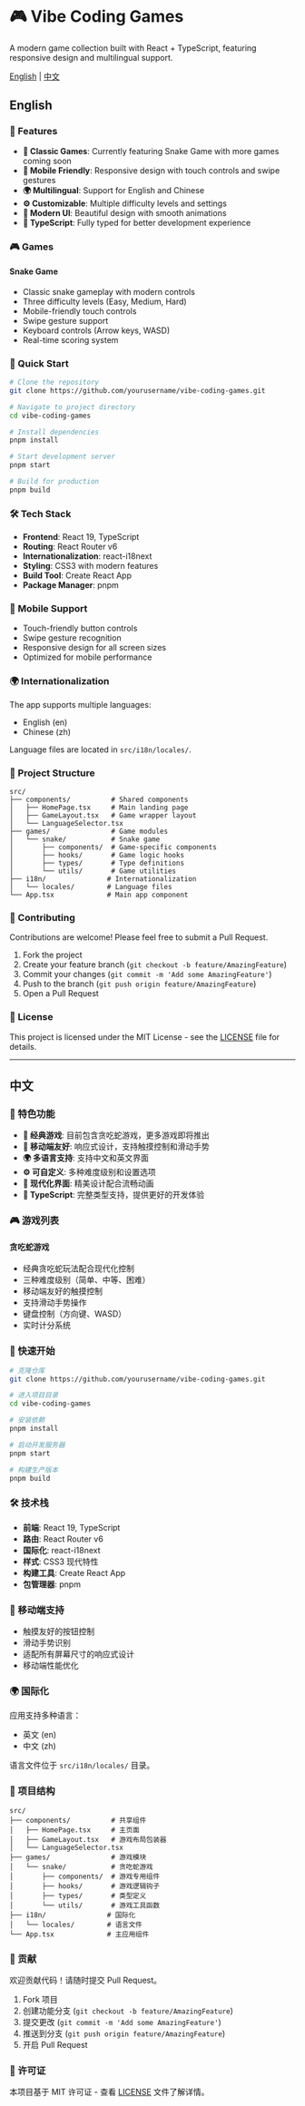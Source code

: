 # 🎮 Vibe Coding Games

A modern game collection built with React + TypeScript, featuring responsive design and multilingual support.

[English](#english) | [中文](#中文)

## English

### 🌟 Features

- **🎯 Classic Games**: Currently featuring Snake Game with more games coming soon
- **📱 Mobile Friendly**: Responsive design with touch controls and swipe gestures
- **🌍 Multilingual**: Support for English and Chinese
- **⚙️ Customizable**: Multiple difficulty levels and settings
- **🎨 Modern UI**: Beautiful design with smooth animations
- **🔧 TypeScript**: Fully typed for better development experience

### 🎮 Games

#### Snake Game
- Classic snake gameplay with modern controls
- Three difficulty levels (Easy, Medium, Hard)
- Mobile-friendly touch controls
- Swipe gesture support
- Keyboard controls (Arrow keys, WASD)
- Real-time scoring system

### 🚀 Quick Start

```bash
# Clone the repository
git clone https://github.com/yourusername/vibe-coding-games.git

# Navigate to project directory
cd vibe-coding-games

# Install dependencies
pnpm install

# Start development server
pnpm start

# Build for production
pnpm build
```

### 🛠️ Tech Stack

- **Frontend**: React 19, TypeScript
- **Routing**: React Router v6
- **Internationalization**: react-i18next
- **Styling**: CSS3 with modern features
- **Build Tool**: Create React App
- **Package Manager**: pnpm

### 📱 Mobile Support

- Touch-friendly button controls
- Swipe gesture recognition
- Responsive design for all screen sizes
- Optimized for mobile performance

### 🌍 Internationalization

The app supports multiple languages:
- English (en)
- Chinese (zh)

Language files are located in `src/i18n/locales/`.

### 🎯 Project Structure

```
src/
├── components/          # Shared components
│   ├── HomePage.tsx     # Main landing page
│   ├── GameLayout.tsx   # Game wrapper layout
│   └── LanguageSelector.tsx
├── games/               # Game modules
│   └── snake/           # Snake game
│       ├── components/  # Game-specific components
│       ├── hooks/       # Game logic hooks
│       ├── types/       # Type definitions
│       └── utils/       # Game utilities
├── i18n/               # Internationalization
│   └── locales/        # Language files
└── App.tsx             # Main app component
```

### 🤝 Contributing

Contributions are welcome! Please feel free to submit a Pull Request.

1. Fork the project
2. Create your feature branch (`git checkout -b feature/AmazingFeature`)
3. Commit your changes (`git commit -m 'Add some AmazingFeature'`)
4. Push to the branch (`git push origin feature/AmazingFeature`)
5. Open a Pull Request

### 📄 License

This project is licensed under the MIT License - see the [LICENSE](LICENSE) file for details.

---

## 中文

### 🌟 特色功能

- **🎯 经典游戏**: 目前包含贪吃蛇游戏，更多游戏即将推出
- **📱 移动端友好**: 响应式设计，支持触摸控制和滑动手势
- **🌍 多语言支持**: 支持中文和英文界面
- **⚙️ 可自定义**: 多种难度级别和设置选项
- **🎨 现代化界面**: 精美设计配合流畅动画
- **🔧 TypeScript**: 完整类型支持，提供更好的开发体验

### 🎮 游戏列表

#### 贪吃蛇游戏
- 经典贪吃蛇玩法配合现代化控制
- 三种难度级别（简单、中等、困难）
- 移动端友好的触摸控制
- 支持滑动手势操作
- 键盘控制（方向键、WASD）
- 实时计分系统

### 🚀 快速开始

```bash
# 克隆仓库
git clone https://github.com/yourusername/vibe-coding-games.git

# 进入项目目录
cd vibe-coding-games

# 安装依赖
pnpm install

# 启动开发服务器
pnpm start

# 构建生产版本
pnpm build
```

### 🛠️ 技术栈

- **前端**: React 19, TypeScript
- **路由**: React Router v6
- **国际化**: react-i18next
- **样式**: CSS3 现代特性
- **构建工具**: Create React App
- **包管理器**: pnpm

### 📱 移动端支持

- 触摸友好的按钮控制
- 滑动手势识别
- 适配所有屏幕尺寸的响应式设计
- 移动端性能优化

### 🌍 国际化

应用支持多种语言：
- 英文 (en)
- 中文 (zh)

语言文件位于 `src/i18n/locales/` 目录。

### 🎯 项目结构

```
src/
├── components/          # 共享组件
│   ├── HomePage.tsx     # 主页面
│   ├── GameLayout.tsx   # 游戏布局包装器
│   └── LanguageSelector.tsx
├── games/               # 游戏模块
│   └── snake/           # 贪吃蛇游戏
│       ├── components/  # 游戏专用组件
│       ├── hooks/       # 游戏逻辑钩子
│       ├── types/       # 类型定义
│       └── utils/       # 游戏工具函数
├── i18n/               # 国际化
│   └── locales/        # 语言文件
└── App.tsx             # 主应用组件
```

### 🤝 贡献

欢迎贡献代码！请随时提交 Pull Request。

1. Fork 项目
2. 创建功能分支 (`git checkout -b feature/AmazingFeature`)
3. 提交更改 (`git commit -m 'Add some AmazingFeature'`)
4. 推送到分支 (`git push origin feature/AmazingFeature`)
5. 开启 Pull Request

### 📄 许可证

本项目基于 MIT 许可证 - 查看 [LICENSE](LICENSE) 文件了解详情。